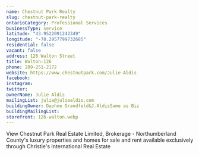 ```yaml
---
name: Chestnut Park Realty 
slug: chestnut-park-realty
ontarioCategory: Professional Services
businessType: service
latitude: "43.9522091242349"
longitude: "-78.2957799732685"
residential: false
vacant: false
address: 126 Walton Street
title: Walton-126
phone: 289-251-2172
website: https://www.chestnutpark.com/Julie-Aldis
facebook:
instagram:
twitter:
ownerName: Julie Aldis
mailingList: julie@juliealdis.com
buildingOwner: Daphne Grandfeld&J.AldisSame as Biz
buildingMailingList:
storefront: 126-walton.webp
---
```


View Chestnut Park Real Estate Limited, Brokerage - Northumberland County's luxury properties and homes for sale and
rent available exclusively through Christie's International Real Estate
